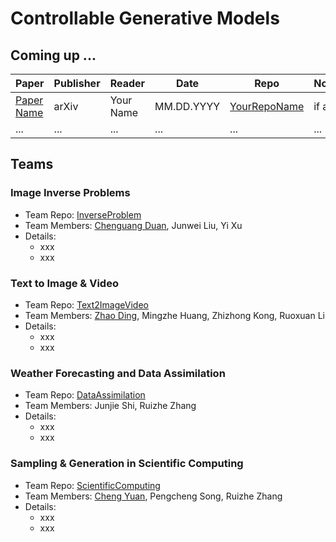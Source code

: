# Controllable Generative Models

## Coming up ...

| Paper | Publisher | Reader | Date | Repo | Notes |
| ----- | --------- | ------ | ---- | ---- | ----- |
| [Paper Name](https://link.to.paper) | arXiv | Your Name | MM.DD.YYYY | [YourRepoName](https://link.to.your.repo) | if any |
| ... | ... | ... | ... | ... | ... |

## Teams

### Image Inverse Problems

- Team Repo: [InverseProblem](https://github.com/ControlGM/InverseProblem)
- Team Members: [Chenguang Duan](https://github.com/ChenguangDuan), Junwei Liu, Yi Xu
- Details:
    - xxx
    - xxx

### Text to Image & Video

- Team Repo: [Text2ImageVideo](https://github.com/ControlGM/Text2ImageVideo)
- Team Members: [Zhao Ding](https://github.com/burning489), Mingzhe Huang, Zhizhong Kong, Ruoxuan Li
- Details:
    - xxx
    - xxx

### Weather Forecasting and Data Assimilation

- Team Repo: [DataAssimilation](https://github.com/ControlGM/DataAssimilation)
- Team Members: Junjie Shi, Ruizhe Zhang
- Details:
    - xxx
    - xxx

### Sampling & Generation in Scientific Computing 

- Team Repo: [ScientificComputing](https://github.com/ControlGM/ScientificComputing)
- Team Members: [Cheng Yuan](https://github.com/yc1992412), Pengcheng Song, Ruizhe Zhang
- Details:
    - xxx
    - xxx
